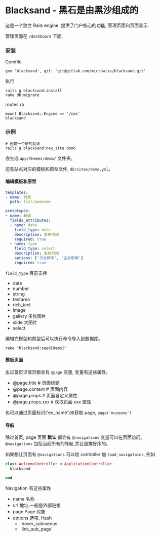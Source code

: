 # Blacksand - 黑石是由黑沙组成的

这是一个独立 Rails engine, 提供了门户核心的功能, 管理页面和页面显示.

管理页面在 `/dashboard` 下面.


### 安装

Gemfile

    gem 'blacksand', git: 'git@gitlab.com/microwise/blacksand.git'

执行

    rails g blacksand:install
    rake db:migrate
    
routes.rb

    mount Blacksand::Engine => '/cms'
    blacksand

### 示例

    # 创建一个新的站点
    rails g blacksand:new_site demo

会生成 `app/themes/demo/` 文件夹。

还有站点对应的模板和原型文件, `db/sites/demo.yml`。

#### 编辑模板和原型

```yml
templates:
- name: 列表
  path: list/awesome

prototypes:
- name: 新闻
  fields_attributes:
  - name: date
    field_type: date
    description: 发布时间
    required: true
  - name: type
    field_type: select
    description: 发布时间
    options: ['行业新闻', '企业新闻']
    required: true
```

`field_type` 目前支持 

- date 
- number 
- string 
- textarea 
- rich_text 
- image 
- gallery 多张图片
- slide 大图片
- select

编辑完模型和原型后可以执行命令导入到数据库。

`rake "blacksand:seed[demo]"`

#### 模板页面

出过首页详情页都会有 `@page` 变量, 变量有这些属性。

- @page.title     # 页面标题
- @page.content   # 页面内容
- @page.props     # 页面自定义属性
- @page.props.xxx # 获取页面 xxx 属性

也可以通过页面标识('en_name')来获取 page, `page('museums')`

#### 导航

除过首页, page 页面 __默认__ 都会有 `@navigations` 变量可以在页面访问。`@navigations` 包括当前所有的导航,并且是排好序的。

如果想让页面有 `@navigations` 可以给 controller 加 `load_navigatoins`, 例如

```ruby
class WelcomeController < ApplicationController
  blacksand

end
```

Navigation 有这些属性

* name    名称
* url     地址,一般是外部链接
* page    Page 对象
* options 选项, Hash
    * 'hover_submenus'
    * 'link_sub_page'
